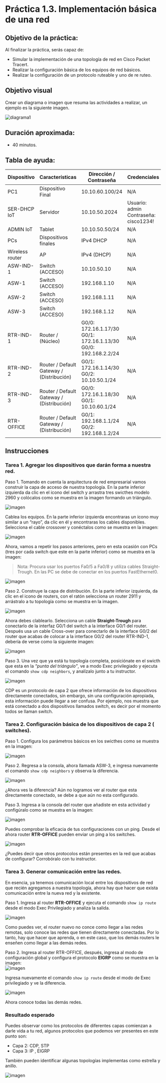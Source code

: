 # Práctica 1.3. Implementación básica de una red

## Objetivo de la práctica:
Al finalizar la práctica, serás capaz de:
- Simular la implementación de una topología de red en Cisco Packet Tracert.  
- Realizar la configuración básica de los equipos de red básicos.  
- Realizar la configuración de un protocolo ruteable y uno de re ruteo.  

## Objetivo visual 
Crear un diagrama o imagen que resuma las actividades a realizar, un ejemplo es la siguiente imagen. 

![diagrama1](../Imagenes/Práctica3/3_1.png)

## Duración aproximada:
- 40 minutos.

## Tabla de ayuda:

| Dispositivo      | Características                            | Dirección / Contraseña                                                              | Credenciales                                |
|------------------|---------------------------------------------|--------------------------------------------------------------------------------------|---------------------------------------------|
| PC1              | Dispositivo Final                          | 10.10.60.100/24                                                                      | N/A                                         |
| SER-DHCP IoT     | Servidor                                   | 10.10.50.2024                                                                        | Usuario: admin<br>Contraseña: cisco1234!    |
| ADMIN IoT        | Tablet                                     | 10.10.50.50/24                                                                       | N/A                                         |
| PCs              | Dispositivos finales                       | IPv4 DHCP                                                                            | N/A                                         |
| Wireless router  | AP                                         | IPv4 (DHCP)                                                                          | N/A                                         |
| ASW-IND-1        | Switch (ACCESO)                            | 10.10.50.10                                                                          | N/A                                         |
| ASW-1            | Switch (ACCESO)                            | 192.168.1.10                                                                         | N/A                                         |
| ASW-2            | Switch (ACCESO)                            | 192.168.1.11                                                                         | N/A                                         |
| ASW-3            | Switch (ACCESO)                            | 192.168.1.12                                                                         | N/A                                         |
| RTR-IND-1        | Router / (Núcleo)                          | G0/0: 172.16.1.17/30<br>G0/1: 172.16.1.13/30<br>G0/0: 192.168.2.2/24                 | N/A                                         |
| RTR-IND-2        | Router / Default Gateway / (Distribución) | G0/1: 172.16.1.14/30<br>G0/2: 10.10.50.1/24                                          | N/A                                         |
| RTR-IND-3        | Router / Default Gateway / (Distribución) | G0/0: 172.16.1.18/30<br>G0/1: 10.10.60.1/24                                          | N/A                                         |
| RTR-OFFICE       | Router / Default Gateway / (Distribución) | G0/1: 192.168.1.1/24<br>G0/2: 192.168.1.2/24                                         | N/A                                         |


## Instrucciones 

### Tarea 1. Agregar los dispositivos que darán forma a nuestra red. 

Paso 1. Tomando en cuenta la arquitectura de red empresarial vamos construir la capa de acceso de nuestra topología. En la parte inferior izquierda da clic en el icono del switch y arrastra tres swicthes modelo 2960 y colócalos como se muestra en la imagen formando un triángulo.  

![imagen](../Imagenes/Práctica3/3_2.png)

Cablea los equipos. 
En la parte inferior izquierda encontraras un icono muy similar a un “rayo”, da clic en él y encontraras los cables disponibles. Selecciona el cable crossover y conéctalos como se muestra en la imagen:  

![imagen](../Imagenes/Práctica3/3_3.png)

Ahora, vamos a repetir los pasos anteriores, pero en esta ocasión con PCs (tres por cada switch que este en la parte inferior) como se muestra en la imagen:  

> Nota: Procura usar los puertos Fa0/5 a Fa0/8 y utiliza cables Straight-Trough. En las PC se debe de conectar en los puertos FastEthernet0.

![imagen](../Imagenes/Práctica3/3_4.png)

Paso 2. Construye la capa de distribución. 
En la parte inferior izquierda, da clic en el icono de routers, con el ratón selecciona un router 2911 y arrástralo a tu topología como se muestra en la imagen. 

![imagen](../Imagenes/Práctica3/3_5.png)

Ahora debes clablearlo. Selecciona un cable **Straight-Trough** para conectarlo de la interfaz G0/1 del switch a la interface G0/1 del router. Después usa un cable Cross-over para conectarlo de la interface G0/2 del router que acabas de colocar a la interface G0/2 del router RTR-IND-1, debería de verse como la siguiente imagen:  

![imagen](../Imagenes/Práctica3/3_6.png)

Paso 3. Una vez que ya está tu topología completa, posiciónate en el swicth que esta en la *“punta del triángulo”*, ve a modo Exec privilegiado y ejecuta el comando `show cdp neighbors`, y analízalo junto a tu instructor.  

![imagen](../Imagenes/Práctica3/3_7.png)

CDP es un protocolo de capa 2 que ofrece información de los dispositivos directamente conectados, sin embargo, sin una configuración apropiada, esta información puede llegar a ser confusa. Por ejemplo, nos muestra que está conectado a dos dispositivos llamados switch, es decir por el momento todos se llaman switch. 

### Tarea 2. Configuración básica de los dispositivos de capa 2 ( switches). 

Paso 1. Configura los parámetros básicos en los swicthes como se muestra en la imagen:  

![imagen](../Imagenes/Práctica3/3_8.png)

Paso 2. Regresa a la consola, ahora llamada ASW-3, e ingresa nuevamente el comando `show cdp neighbors` y observa la diferencia.  

![imagen](../Imagenes/Práctica3/3_9.png)

¿Ahora ves la diferencia? 
Aún no logramos ver al router que esta directamente conectado, se debe a que aún no esta configurado. 

Paso 3. Ingresa a la consola del router que añadiste en esta actividad y configúralo como se muestra en la imagen: 

![imagen](../Imagenes/Práctica3/3_10.png)

Puedes comprobar la eficacia de tus configuraciones con un ping. Desde el ahora router **RTR-OFFICE** pueden enviar un ping a los switches.

![imagen](../Imagenes/Práctica3/3_11.png)

¿Puedes decir que otros protocolos están presentes en la red que acabas de configurar? Corrobóralo con tu instructor.  

 
### Tarea 3. Generar comunicación entre las redes.

En esencia, ya tenemos comunicación local entre los dispositivos de red que recién agregamos a nuestra topología, ahora hay que hacer que exista comunicación entre la nueva red y la existente. 

Paso 1. Ingresa al router **RTR-OFFICE** y ejecuta el comando `show ip route` desde el modo Exec Privilegiado y analiza la salida.  

![imagen](../Imagenes/Práctica3/3_12.png)

Como puedes ver, el router nuevo no conce como llegar a las redes remotas, solo conoce las redes que tienen directamente conectadas. Por lo tanto, hay que hacer que aprenda, o en este caso, que los demás routers le enseñen como llegar a las demás redes. 

Paso 2. Ingresa al router RTR-OFFICE, después, ingresa al modo de configuración global y configura el protocolo **EIGRP** como se muestra en la imagen:  
![imagen](../Imagenes/Práctica3/3_13.png)

Ingresa nuevamente el comando `show ip route` desde el modo de Exec privilegiado y ve la diferencia.  

![imagen](../Imagenes/Práctica3/3_14.png)

Ahora conoce todas las demás redes.  

### Resultado esperado 

Puedes observar como los protocolos de diferentes capas comienzan a darle vida a tu red, algunos protocolos que podemos ver presentes en este punto son:  

- Capa 2: CDP,  STP 
- Capa 3: IP , EIGRP 

También pueden identificar algunas topologías implementas como estrella y anillo.  

![imagen](../Imagenes/Práctica3/3_15.png)
